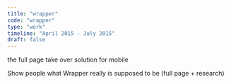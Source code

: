 ```yaml
---
title: "wrapper"
code: "wrapper"
type: "work"
timeline: "April 2015 - July 2015"
draft: false
---
```


the full page take over solution for mobile

<!--more-->
Show people what Wrapper really is supposed to be (full page + research)